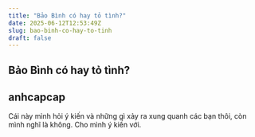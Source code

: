 ```yaml
---
title: "Bảo Bình có hay tỏ tình?"
date: 2025-06-12T12:53:49Z
slug: bao-binh-co-hay-to-tinh
draft: false
---
```


## Bảo Bình có hay tỏ tình?

## anhcapcap

Cái này mình hỏi ý kiến và những gì xảy ra xung quanh các bạn thôi, còn mình nghĩ là không. 
Cho mình ý kiến với.